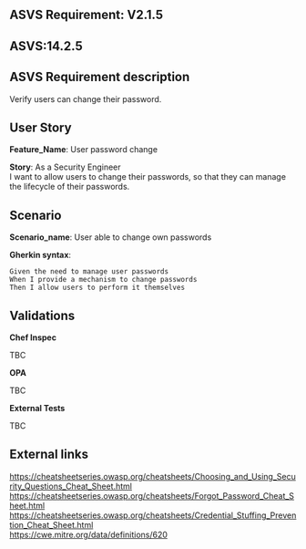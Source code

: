 ## ASVS Requirement: V2.1.5

## ASVS:14.2.5

## ASVS Requirement description

Verify users can change their password.

## User Story

**Feature_Name**: User password change

**Story**:
As a Security Engineer\
I want to allow users to change their passwords,
so that they can manage the lifecycle of their passwords.

## Scenario

**Scenario_name**: User able to change own passwords

**Gherkin syntax**:

```gherkin
Given the need to manage user passwords
When I provide a mechanism to change passwords
Then I allow users to perform it themselves
```

## Validations

**Chef Inspec**

TBC

**OPA**

TBC

**External Tests**

TBC

## External links

<https://cheatsheetseries.owasp.org/cheatsheets/Choosing_and_Using_Security_Questions_Cheat_Sheet.html> \
<https://cheatsheetseries.owasp.org/cheatsheets/Forgot_Password_Cheat_Sheet.html> \
<https://cheatsheetseries.owasp.org/cheatsheets/Credential_Stuffing_Prevention_Cheat_Sheet.html> \
<https://cwe.mitre.org/data/definitions/620>
